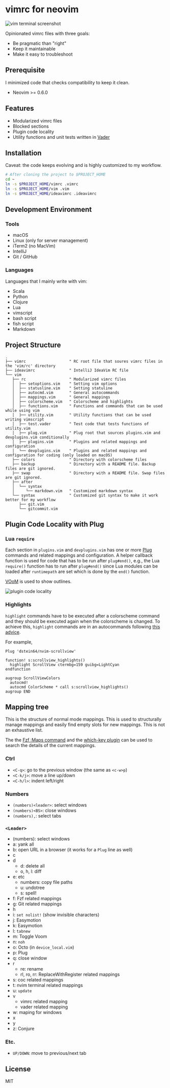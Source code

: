 vimrc for neovim
===

![vim terminal screenshot](/screenshots/vimrc.png)

Opinionated vimrc files with three goals:

* Be pragmatic than "right"
* Keep it maintainable
* Make it easy to troubleshoot

Prerequisite
---

I minimized code that checks compatibility to keep it clean.

* Neovim >= 0.6.0

Features
---

* Modularized vimrc files
* Blocked sections
* Plugin code locality
* Utility functions and unit tests written in [Vader](https://github.com/junegunn/vader.vim)

Installation
---

Caveat: the code keeps evolving and is highly customized to my workflow.

```sh
# After cloning the project to $PROJECT_HOME
cd ~
ln -s $PROJECT_HOME/vimrc .vimrc
ln -s $PROJECT_HOME/vim .vim
ln -s $PROJECT_HOME/ideavimrc .ideavimrc
```

Development Environment
---

### Tools

* macOS
* Linux (only for server management)
* iTerm2 (no MacVim)
* IntelliJ
* Git / GitHub

### Languages

Languages that I mainly write with vim:

* Scala
* Python
* Clojure
* Lua
* vimscript
* bash script
* fish script
* Markdown

Project Structure
---

```vim
.
├── vimrc                   " RC root file that soures vimrc files in the 'vim/rc' directory
├── ideavimrc               " IntelliJ IdeaVim RC file
└── vim
   ├── rc                   " Modularized vimrc files
   │  ├── setoptions.vim    " Setting vim options
   │  ├── statusline.vim    " Setting statuline
   │  ├── autocmd.vim       " General autocommands
   │  ├── mappings.vim      " General mappings
   │  ├── colorscheme.vim   " Colorscheme and highlights
   │  ├── functions.vim     " Functions and commands that can be used while using vim
   │  ├── utility.vim       " Utility functions that can be used writing vimscript
   │  ├── test.vader        " Test code that tests functions of utility.vim
   │  ├── plug.vim          " Plug root that sources plugins.vim and devplugins.vim conditionally
   │  ├── plugins.vim       " Plugins and related mappings and configuration
   │  └── devplugins.vim    " Plugins and related mappings and configuration for coding (only loaded on macOS)
   ├── colors               " Directory with colorscheme files
   ├── backup               " Directory with a README file. Backup files are git ignored.
   ├── swap                 " Directory with a README file. Swap files are git ignored.
   ├── after
   │  └── syntax
   │     └── markdown.vim   " Customized markdown syntax
   └── syntax               " Customized git syntax to make it work better for my workflow
      ├── git.vim
      └── gitcommit.vim
```

Plugin Code Locality with Plug
---

### Lua `require`

Each section in `plugins.vim` and `devplugins.vim` has one or more [Plug](https://github.com/junegunn/vim-plug) commands and related mappings and configuration. A helper callback function is used for code that has to be run after `plug#end()`, e.g., the Lua `require()` function has to run after `plug#end()` since Lua modules can be loaded after `runtimepath` are set which is done by the `end()` function.

[VOoM](https://github.com/vim-scripts/VOoM) is used to show outlines.

![plugin code locality](/screenshots/plugin-code-locality.png)

### Highlights

`highlight` commands have to be executed after a colorscheme command and they should be executed again when the colorscheme is changed. To achieve this, `highlight` commands are in an autocommands following [this advice](https://gist.github.com/romainl/379904f91fa40533175dfaec4c833f2f).

For example,

```vim
Plug 'dstein64/nvim-scrollview'

function! s:scrollview_highlights()
  highlight ScrollView ctermbg=159 guibg=LightCyan
endfunction

augroup ScrollViewColors
  autocmd!
  autocmd ColorScheme * call s:scrollview_highlights()
augroup END
```

Mapping tree
---

This is the structure of normal mode mappings. This is used to structurally manage mappings and easily find empty slots for new mappings. This is not an exhaustive list.

The the [Fzf :Maps command](https://github.com/junegunn/fzf.vim#commands) and the [which-key plugin](https://github.com/folke/which-key.nvim) can be used to search the details of the current mappings.

### Ctrl

* `<C-q>`: go to the previous window (the same as `<c-w>p`)
* `<C-k/j>`: move a line up/down
* `<C-h/l>`: indent left/right

### Numbers

* `(numbers)<leader>`: select windows
* `(numbers)<BS>`: close windows
* `(numbers),`: select tabs

### `<Leader>`

* (numbers): select windows
* a: yank all
* b: open URL in a browser (it works for a `Plug` line as well)
* c
* d
  * d: delete all
  * o, h, l: diff
* e: etc
  * numbers: copy file paths
  * u: undotree
  * s: spell!
* f: Fzf related mappings
* g: Git related mappings
* h
* i: `set nolist!` (show invisible characters)
* j: Easymotion
* k: Easymotion
* l: `tabnew`
* m: Toggle Voom
* n: `noh`
* o: Octo (in `device_local.vim`)
* p: Plug
* q: close window
* r
  * re: rename
  * rl, ro, rr: ReplaceWithRegister related mappings
* s: coc related mappings
* t: nvim terminal related mappings
* u: `update`
* v
  * vimrc related mapping
  * vader related mapping
* w: maping for windows
* x
* y
* z: Conjure

### Etc.

* `UP/DOWN`: move to previous/next tab

License
---

MIT
